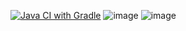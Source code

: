 [![Java CI with Gradle](https://github.com/LyubovGarashchenko/PatternTask1/actions/workflows/gradle.yml/badge.svg)](https://github.com/LyubovGarashchenko/PatternTask1/actions/workflows/gradle.yml)
![image](https://github.com/LyubovGarashchenko/PatternTask1/assets/145012335/b5f2ce43-d53b-42f5-ae6c-4c56bf58b843)
![image](https://github.com/LyubovGarashchenko/PatternTask1/assets/145012335/cfd0e9a0-cb3a-45dc-b98e-96f56eb2805b)


